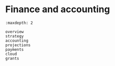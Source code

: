 # Finance and accounting

```{toctree}
:maxdepth: 2

overview
strategy
accounting
projections
payments
cloud
grants
```
